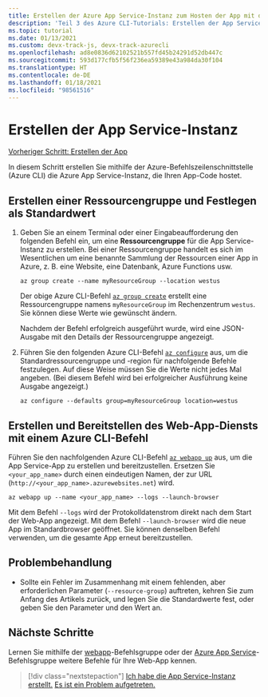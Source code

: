 ```yaml
---
title: Erstellen der Azure App Service-Instanz zum Hosten der App mit der Azure-Befehlszeilenschnittstelle
description: 'Teil 3 des Azure CLI-Tutorials: Erstellen der App Service-Instanz'
ms.topic: tutorial
ms.date: 01/13/2021
ms.custom: devx-track-js, devx-track-azurecli
ms.openlocfilehash: ad8e0836d62102521b557fd45b24291d52db447c
ms.sourcegitcommit: 593d177cfb5f56f236ea59389e43a984da30f104
ms.translationtype: HT
ms.contentlocale: de-DE
ms.lasthandoff: 01/18/2021
ms.locfileid: "98561516"
---
```

# <a name="create-the-app-service"></a>Erstellen der App Service-Instanz

[Vorheriger Schritt: Erstellen der App](tutorial-vscode-azure-cli-node-02.md)

In diesem Schritt erstellen Sie mithilfe der Azure-Befehlszeilenschnittstelle (Azure CLI) die Azure App Service-Instanz, die Ihren App-Code hostet.

<a name="create-resource-group"></a>

## <a name="create-resource-group-and-set-as-default-value"></a>Erstellen einer Ressourcengruppe und Festlegen als Standardwert

1. Geben Sie an einem Terminal oder einer Eingabeaufforderung den folgenden Befehl ein, um eine **Ressourcengruppe** für die App Service-Instanz zu erstellen. Bei einer Ressourcengruppe handelt es sich im Wesentlichen um eine benannte Sammlung der Ressourcen einer App in Azure, z. B. eine Website, eine Datenbank, Azure Functions usw.

    ```azurecli
    az group create --name myResourceGroup --location westus
    ```

    Der obige Azure CLI-Befehl [`az group create`](/cli/azure/group#az_group_create) erstellt eine Ressourcengruppe namens `myResourceGroup` im Rechenzentrum `westus`. Sie können diese Werte wie gewünscht ändern.

    Nachdem der Befehl erfolgreich ausgeführt wurde, wird eine JSON-Ausgabe mit den Details der Ressourcengruppe angezeigt.

1. Führen Sie den folgenden Azure CLI-Befehl [`az configure`](/cli/azure/config) aus, um die Standardressourcengruppe und -region für nachfolgende Befehle festzulegen. Auf diese Weise müssen Sie die Werte nicht jedes Mal angeben. (Bei diesem Befehl wird bei erfolgreicher Ausführung keine Ausgabe angezeigt.)

    ```azurecli
    az configure --defaults group=myResourceGroup location=westus
    ```

## <a name="create-and-deploy-web-app-service-with-azure-cli-command"></a>Erstellen und Bereitstellen des Web-App-Diensts mit einem Azure CLI-Befehl

Führen Sie den nachfolgenden Azure CLI-Befehl [`az webapp up`](/cli/azure/webapp#az_webapp_up) aus, um die App Service-App zu erstellen und bereitzustellen. Ersetzen Sie `<your_app_name>` durch einen eindeutigen Namen, der zur URL (`http://<your_app_name>.azurewebsites.net`) wird. 

```azurecli
az webapp up --name <your_app_name> --logs --launch-browser
```

Mit dem Befehl `--logs` wird der Protokolldatenstrom direkt nach dem Start der Web-App angezeigt. Mit dem Befehl `--launch-browser` wird die neue App im Standardbrowser geöffnet. Sie können denselben Befehl verwenden, um die gesamte App erneut bereitzustellen. 

## <a name="troubleshooting"></a>Problembehandlung

* Sollte ein Fehler im Zusammenhang mit einem fehlenden, aber erforderlichen Parameter (`--resource-group`) auftreten, kehren Sie zum Anfang des Artikels zurück, und legen Sie die Standardwerte fest, oder geben Sie den Parameter und den Wert an. 

## <a name="next-steps"></a>Nächste Schritte

Lernen Sie mithilfe der [webapp](/cli/azure/webapp)-Befehlsgruppe oder der [Azure App Service](/cli/azure/appservice)-Befehlsgruppe weitere Befehle für Ihre Web-App kennen. 

> [!div class="nextstepaction"]
> [Ich habe die App Service-Instanz erstellt.](tutorial-vscode-azure-cli-node-04.md) [Es ist ein Problem aufgetreten.](https://www.research.net/r/PWZWZ52?tutorial=node-deployment&step=create-website)
